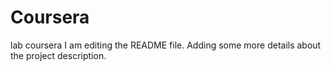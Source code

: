 # Coursera
lab coursera
I am editing the README file. Adding some more details about the project description.
